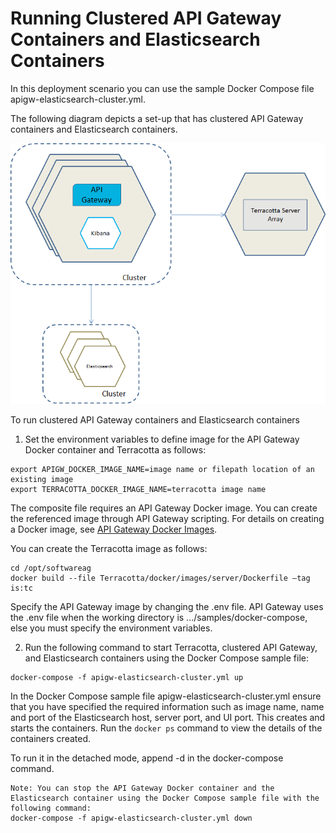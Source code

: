 # Running Clustered API Gateway Containers and Elasticsearch Containers

In this deployment scenario you can use the sample Docker Compose file apigw-elasticsearch-cluster.yml.

The following diagram depicts a set-up that has clustered API Gateway containers and Elasticsearch containers.

![APIGateway_cluster_and_externalES.png](../images/2.%20APIGateway_cluster_and_externalES.png)

To run clustered API Gateway containers and Elasticsearch containers

1. Set the environment variables to define image for the API Gateway Docker container and Terracotta as follows:

  ```
  export APIGW_DOCKER_IMAGE_NAME=image name or filepath location of an existing image
  export TERRACOTTA_DOCKER_IMAGE_NAME=terracotta image name
  ```
  
  The composite file requires an API Gateway Docker image. You can create the referenced image through API Gateway scripting. For details on creating a Docker image, see [API Gateway Docker Images](../../#api-gateway-docker-images).
  
  You can create the Terracotta image as follows:
  
  ```
  cd /opt/softwareag
  docker build --file Terracotta/docker/images/server/Dockerfile –tag is:tc
  ```
  
Specify the API Gateway image by changing the .env file. API Gateway uses the .env file when the working directory is .../samples/docker-compose, else you must specify the environment variables.

2. Run the following command to start Terracotta, clustered API Gateway, and Elasticsearch containers using the Docker Compose sample file:

  ```cd SAG-Root/IntegrationServer/instances/default/packages/WmAPIGateway/resources/samples/docker-compose
  docker-compose -f apigw-elasticsearch-cluster.yml up
  ```
  
  In the Docker Compose sample file apigw-elasticsearch-cluster.yml ensure that you have specified the required information such as image name, name and port of the Elasticsearch host, server port, and UI port. This creates and starts the containers. Run the `docker ps` command to view the details of the containers created.
  
To run it in the detached mode, append -d in the docker-compose command.

```
Note: You can stop the API Gateway Docker container and the Elasticsearch container using the Docker Compose sample file with the following command:
docker-compose -f apigw-elasticsearch-cluster.yml down
```
